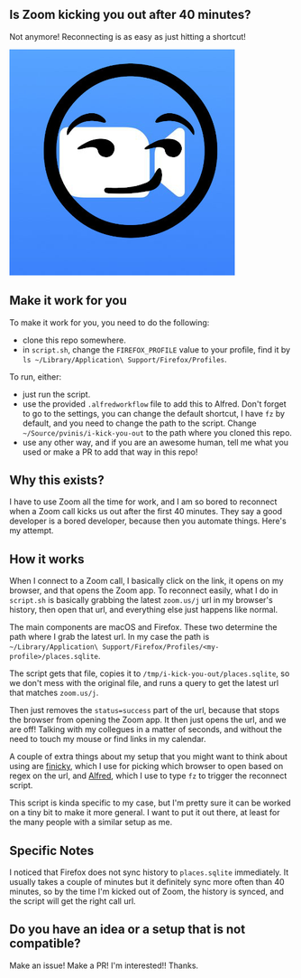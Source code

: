 ## Is Zoom kicking you out after 40 minutes?

Not anymore! Reconnecting is as easy as just hitting a shortcut!

![](icon.jpg)

## Make it work for you
To make it work for you, you need to do the following:
- clone this repo somewhere.
- in `script.sh`, change the `FIREFOX_PROFILE` value to your profile, find it by ` ls ~/Library/Application\ Support/Firefox/Profiles`.

To run, either:
- just run the script.
- use the provided `.alfredworkflow` file to add this to Alfred. Don't forget to go to the settings, you can change the default shortcut, I have `fz` by default, and you need to change the path to the script. Change `~/Source/pvinis/i-kick-you-out` to the path where you cloned this repo.
- use any other way, and if you are an awesome human, tell me what you used or make a PR to add that way in this repo!

## Why this exists?
I have to use Zoom all the time for work, and I am so bored to reconnect when a Zoom call kicks us out after the first 40 minutes. They say a good developer is a bored developer, because then you automate things. Here's my attempt.

## How it works
When I connect to a Zoom call, I basically click on the link, it opens on my browser, and that opens the Zoom app.
To reconnect easily, what I do in `script.sh` is basically grabbing the latest `zoom.us/j` url in my browser's history, then open that url, and everything else just happens like normal.

The main components are macOS and Firefox. These two determine the path where I grab the latest url. In my case the path is `~/Library/Application\ Support/Firefox/Profiles/<my-profile>/places.sqlite`.

The script gets that file, copies it to `/tmp/i-kick-you-out/places.sqlite`, so we don't mess with the original file, and runs a query to get the latest url that matches `zoom.us/j`.

Then just removes the `status=success` part of the url, because that stops the browser from opening the Zoom app. It then just opens the url, and we are off! Talking with my collegues in a matter of seconds, and without the need to touch my mouse or find links in my calendar.

A couple of extra things about my setup that you might want to think about using are [finicky](https://github.com/johnste/finicky), which I use for picking which browser to open based on regex on the url, and [Alfred](https://www.alfredapp.com/), which I use to type `fz` to trigger the reconnect script.

This script is kinda specific to my case, but I'm pretty sure it can be worked on a tiny bit to make it more general. I want to put it out there, at least for the many people with a similar setup as me.

## Specific Notes
I noticed that Firefox does not sync history to `places.sqlite` immediately. It usually takes a couple of minutes but it definitely sync more often than 40 minutes, so by the time I'm kicked out of Zoom, the history is synced, and the script will get the right call url.

## Do you have an idea or a setup that is not compatible?
Make an issue! Make a PR! I'm interested!! Thanks.
